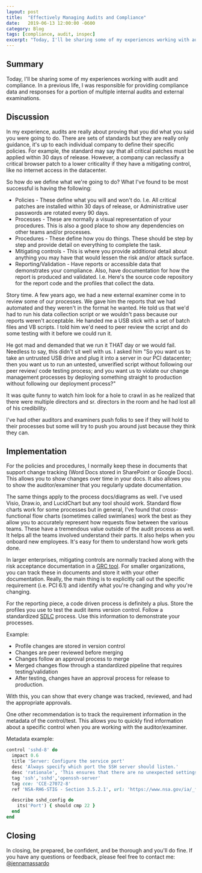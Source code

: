 ```yaml
---
layout: post
title:  "Effectively Managing Audits and Compliance"
date:   2019-06-13 12:00:00 -0600
category: Blog
tags: [compliance, audit, inspec]
excerpt: "Today, I'll be sharing some of my experiences working with audit and compliance. In a previous life, I was responsible for providing compliance data and responses for a portion of multiple internal audits and external examinations."
---
```

## Summary

Today, I'll be sharing some of my experiences working with audit and compliance. In a previous life, I was responsible for providing compliance data and responses for a portion of multiple internal audits and external examinations.

## Discussion

In my experience, audits are really about proving that you did what you said you were going to do. There are sets of standards but they are really only guidance, it's up to each individual company to define their specific policies. For example, the standard may say that all critical patches must be applied within 30 days of release. However, a company can reclassify a critical browser patch to a lower criticality if they have a mitigating control, like no internet access in the datacenter.

So how do we define what we're going to do? What I've found to be most successful is having the following:

* Policies - These define what you will and won't do. I.e. All critical patches are installed within 30 days of release, or Administrative user passwords are rotated every 90 days.
* Processes - These are normally a visual representation of your procedures. This is also a good place to show any dependencies on other teams and/or processes.
* Procedures - These define how you do things. These should be step by step and provide detail on everything to complete the task.
* Mitigating controls - This is where you provide additional detail about anything you may have that would lessen the risk and/or attack surface.
* Reporting/Validation - Have reports or accessible data that demonstrates your compliance. Also, have documentation for how the report is produced and validated. I.e. Here's the source code repository for the report code and the profiles that collect the data.

Story time. A few years ago, we had a new external examiner come in to review some of our processes. We gave him the reports that we had automated and they weren't in the format he wanted. He told us that we'd had to run his data collection script or we wouldn't pass because our reports weren't acceptable. He handed me a USB stick with a set of batch files and VB scripts. I told him we'd need to peer review the script and do some testing with it before we could run it.

He got mad and demanded that we run it THAT day or we would fail. Needless to say, this didn't sit well with us. I asked him "So you want us to take an untrusted USB drive and plug it into a server in our PCI datacenter; then you want us to run an untested, unverified script without following our peer review/ code testing process; and you want us to violate our change management processes by deploying something straight to production without following our deployment process?"

It was quite funny to watch him look for a hole to crawl in as he realized that there were multiple directors and sr. directors in the room and he had lost all of his credibility.

I've had other auditors and examiners push folks to see if they will hold to their processes but some will try to push you around just because they think they can.

## Implementation

For the policies and procedures, I normally keep these in documents that support change tracking (Word Docs stored in SharePoint or Google Docs). This allows you to show changes over time in your docs. It also allows you to show the auditor/examiner that you regularly update documentation.

The same things apply to the process docs/diagrams as well. I've used Visio, Draw.io, and LucidChart but any tool should work. Standard flow charts work for some processes but in general, I've found that cross-functional flow charts (sometimes called swimlanes) work the best as they allow you to accurately represent how requests flow between the various teams. These have a tremendous value outside of the audit process as well. It helps all the teams involved understand their parts. It also helps when you onboard new employees. It's easy for them to understand how work gets done.

In larger enterprises, mitigating controls are normally tracked along with the risk acceptance documentation in a [GRC tool](https://en.wikipedia.org/wiki/Governance,_risk_management,_and_compliance). For smaller organizations, you can track these in documents and store it with your other documentation. Really, the main thing is to explicitly call out the specific requirement (i.e. PCI 6.1) and identify what you're changing and why you're changing.

For the reporting piece, a code driven process is definitely a plus. Store the profiles you use to test the audit items version control. Follow a standardized [SDLC](https://en.wikipedia.org/wiki/Software_development_process) process. Use this information to demonstrate your processes.

Example:

* Profile changes are stored in version control
* Changes are peer reviewed before merging
* Changes follow an approval process to merge
* Merged changes flow through a standardized pipeline that requires testing/validation
* After testing, changes have an approval process for release to production.

With this, you can show that every change was tracked, reviewed, and had the appropriate approvals.

One other recommendation is to track the requirement information in the metadata of the control/test. This allows you to quickly find information about a specific control when you are working with the auditor/examiner.

Metadata example:

``` ruby
control 'sshd-8' do
  impact 0.6
  title 'Server: Configure the service port'
  desc 'Always specify which port the SSH server should listen.'
  desc 'rationale', 'This ensures that there are no unexpected settings' # Requires Chef InSpec >=2.3.4
  tag 'ssh','sshd','openssh-server'
  tag cce: 'CCE-27072-8'
  ref 'NSA-RH6-STIG - Section 3.5.2.1', url: 'https://www.nsa.gov/ia/_files/os/redhat/rhel5-guide-i731.pdf'

  describe sshd_config do
    its('Port') { should cmp 22 }
  end
end
```

## Closing

In closing, be prepared, be confident, and be thorough and you'll do fine. If you have any questions or feedback, please feel free to contact me: [@jennamassardo](https://www.threads.net/@jennamassardo)
